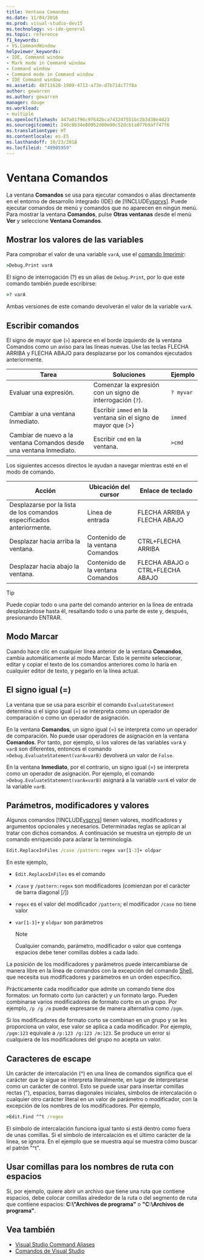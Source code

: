 ```yaml
---
title: Ventana Comandos
ms.date: 11/04/2016
ms.prod: visual-studio-dev15
ms.technology: vs-ide-general
ms.topic: reference
f1_keywords:
- VS.CommandWindow
helpviewer_keywords:
- IDE, Command window
- Mark mode in Command window
- Command window
- Command mode in Command window
- IDE Command window
ms.assetid: 48711628-1909-4713-a73e-d7b714c77f8a
author: gewarren
ms.author: gewarren
manager: douge
ms.workload:
- multiple
ms.openlocfilehash: 447a01f96c9f642bca743247551bc2b3d38e4d23
ms.sourcegitcommit: 240c8b34e80952d00e90c52dcb1a077b9aff47f6
ms.translationtype: HT
ms.contentlocale: es-ES
ms.lasthandoff: 10/23/2018
ms.locfileid: "49905959"
---
```

# <a name="command-window"></a>Ventana Comandos
La ventana **Comandos** se usa para ejecutar comandos o alias directamente en el entorno de desarrollo integrado (IDE) de [!INCLUDE[vsprvs](../../code-quality/includes/vsprvs_md.md)]. Puede ejecutar comandos de menú y comandos que no aparecen en ningún menú. Para mostrar la ventana **Comandos**, pulse **Otras ventanas** desde el menú **Ver** y seleccione **Ventana Comandos**.

## <a name="displaying-the-values-of-variables"></a>Mostrar los valores de las variables
 Para comprobar el valor de una variable `varA`, use el [comando Imprimir](../../ide/reference/print-command.md):

```cmd
>Debug.Print varA
```

 El signo de interrogación (?) es un alias de `Debug.Print`, por lo que este comando también puede escribirse:

```cmd
>? varA
```

 Ambas versiones de este comando devolverán el valor de la variable `varA`.

## <a name="entering-commands"></a>Escribir comandos
 El signo de mayor que (`>`) aparece en el borde izquierdo de la ventana Comandos como un aviso para las líneas nuevas. Use las teclas FLECHA ARRIBA y FLECHA ABAJO para desplazarse por los comandos ejecutados anteriormente.

|Tarea|Soluciones|Ejemplo|
|----------|--------------|-------------|
|Evaluar una expresión.|Comenzar la expresión con un signo de interrogación (`?`).|`? myvar`|
|Cambiar a una ventana Inmediato.|Escribir `immed` en la ventana sin el signo de mayor que (>)|`immed`|
|Cambiar de nuevo a la ventana Comandos desde una ventana Inmediato.|Escribir `cmd` en la ventana.|`>cmd`|

 Los siguientes accesos directos le ayudan a navegar mientras esté en el modo de comando.

|Acción|Ubicación del cursor|Enlace de teclado|
|------------| - |----------------|
|Desplazarse por la lista de los comandos especificados anteriormente.|Línea de entrada|FLECHA ARRIBA y FLECHA ABAJO|
|Desplazar hacia arriba la ventana.|Contenido de la ventana Comandos|CTRL+FLECHA ARRIBA|
|Desplazar hacia abajo la ventana.|Contenido de la ventana Comandos|FLECHA ABAJO o CTRL+FLECHA ABAJO|

> [!TIP]
> Puede copiar todo o una parte del comando anterior en la línea de entrada desplazándose hasta él, resaltando todo o una parte de este y, después, presionando ENTRAR.


## <a name="mark-mode"></a>Modo Marcar
 Cuando hace clic en cualquier línea anterior de la ventana **Comandos**, cambia automáticamente al modo Marcar. Esto le permite seleccionar, editar y copiar el texto de los comandos anteriores como lo haría en cualquier editor de texto, y pegarlo en la línea actual.

## <a name="the-equals--sign"></a>El signo igual (=)
 La ventana que se usa para escribir el comando `EvaluateStatement` determina si el signo igual (=) se interpreta como un operador de comparación o como un operador de asignación.

 En la ventana **Comandos**, un signo igual (=) se interpreta como un operador de comparación. No puede usar operadores de asignación en la ventana **Comandos**. Por tanto, por ejemplo, si los valores de las variables `varA` y `varB` son diferentes, entonces el comando `>Debug.EvaluateStatement(varA=varB)` devolverá un valor de `False`.

 En la ventana **Inmediato**, por el contrario, un signo igual (=) se interpreta como un operador de asignación. Por ejemplo, el comando `>Debug.EvaluateStatement(varA=varB)` asignará a la variable `varA` el valor de la variable `varB`.

## <a name="parameters-switches-and-values"></a>Parámetros, modificadores y valores
 Algunos comandos [!INCLUDE[vsprvs](../../code-quality/includes/vsprvs_md.md)] tienen valores, modificadores y argumentos opcionales y necesarios. Determinadas reglas se aplican al tratar con dichos comandos. A continuación se muestra un ejemplo de un comando enriquecido para aclarar la terminología.

```cmd
Edit.ReplaceInFiles /case /pattern:regex var[1-3]+ oldpar
```

 En este ejemplo,

-   `Edit.ReplaceInFiles` es el comando

-   `/case` y `/pattern:regex` son modificadores (comienzan por el carácter de barra diagonal [/])

-   `regex` es el valor del modificador `/pattern`; el modificador `/case` no tiene valor

-   `var[1-3]+` y `oldpar` son parámetros

    > [!NOTE]
    >  Cualquier comando, parámetro, modificador o valor que contenga espacios debe tener comillas dobles a cada lado.

La posición de los modificadores y parámetros puede intercambiarse de manera libre en la línea de comandos con la excepción del comando [Shell](../../ide/reference/shell-command.md), que necesita sus modificadores y parámetros en un orden específico.

Prácticamente cada modificador que admite un comando tiene dos formatos: un formato corto (un carácter) y un formato largo. Pueden combinarse varios modificadores de formato corto en un grupo. Por ejemplo, `/p /g /m` puede expresarse de manera alternativa como `/pgm`.

Si los modificadores de formato corto se combinan en un grupo y se les proporciona un valor, ese valor se aplica a cada modificador. Por ejemplo, `/pgm:123` equivale a `/p:123 /g:123 /m:123`. Se produce un error si cualquiera de los modificadores del grupo no acepta un valor.

## <a name="escape-characters"></a>Caracteres de escape
 Un carácter de intercalación (^) en una línea de comandos significa que el carácter que le sigue se interpreta literalmente, en lugar de interpretarse como un carácter de control. Esto se puede usar para insertar comillas rectas ("), espacios, barras diagonales iniciales, símbolos de intercalación o cualquier otro carácter literal en un valor de parámetro o modificador, con la excepción de los nombres de los modificadores. Por ejemplo,

```cmd
>Edit.Find ^^t /regex
```

 El símbolo de intercalación funciona igual tanto si está dentro como fuera de unas comillas. Si el símbolo de intercalación es el último carácter de la línea, se ignora. En el ejemplo que se muestra aquí se muestra cómo buscar el patrón "^t".

## <a name="use-quotes-for-path-names-with-spaces"></a>Usar comillas para los nombres de ruta con espacios
 Si, por ejemplo, quiere abrir un archivo que tiene una ruta que contiene espacios, debe colocar comillas alrededor de la ruta o del segmento de ruta que contiene espacios: **C:\\"Archivos de programa"** o **"C:\Archivos de programa"**.

## <a name="see-also"></a>Vea también

- [Visual Studio Command Aliases](../../ide/reference/visual-studio-command-aliases.md)
- [Comandos de Visual Studio](../../ide/reference/visual-studio-commands.md)
